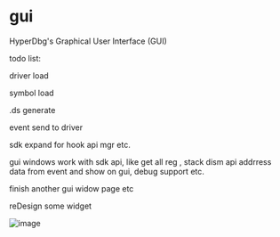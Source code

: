 # gui
HyperDbg's Graphical User Interface (GUI)

todo list:

driver load

symbol load

.ds generate

event send to driver

sdk expand for hook api mgr etc.

gui windows work with sdk api, like get all reg , stack dism api addrress data 
from event and show on gui, debug support etc.

finish another gui widow page etc

reDesign some widget



![image](https://user-images.githubusercontent.com/19886504/179351884-21f4d9dc-f766-4e79-b8aa-6dc859250e86.png)
